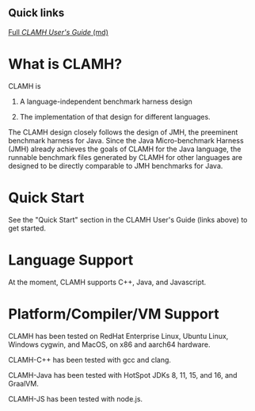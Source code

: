 Quick links
-----------

[Full *CLAMH User's Guide* (md)](documentation/CLAMH_Users_Guide.md)


What is CLAMH?
=============

CLAMH is

1.  A language-independent benchmark harness design

2.  The implementation of that design for different languages.

The CLAMH design closely follows the design of JMH, the preeminent benchmark harness
for Java. Since the Java Micro-benchmark Harness (JMH) already achieves the goals of
CLAMH for the Java language, the runnable benchmark files generated by CLAMH for
other languages are designed to be directly comparable to JMH benchmarks for Java.


Quick Start
===========

See the "Quick Start" section in the CLAMH User's Guide (links above) to get started.


Language Support
================

At the moment, CLAMH supports C++, Java, and Javascript.


Platform/Compiler/VM Support
============================

CLAMH has been tested on RedHat Enterprise Linux, Ubuntu Linux, Windows cygwin, and MacOS,
on x86 and aarch64 hardware.

CLAMH-C++ has been tested with gcc and clang.

CLAMH-Java has been tested with HotSpot JDKs 8, 11, 15, and 16, and GraalVM.

CLAMH-JS has been tested with node.js.
